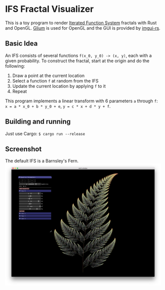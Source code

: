 # IFS Fractal Visualizer
This is a toy program to render [Iterated Function System](https://en.wikipedia.org/wiki/Iterated_function_system) fractals with Rust and OpenGL. [Glium](https://github.com/glium/glium) is used for OpenGL and the GUI is provided by [imgui-rs](https://github.com/Gekkio/imgui-rs).

## Basic Idea
An IFS consists of several functions `f(x_0, y_0) -> (x, y)`, each with a given probability. To construct the fractal, start at the origin and do the following:

1. Draw a point at the current location
2. Select a function `f` at random from the IFS
3. Update the current location by applying `f` to it
4. Repeat

This program implements a linear transform with 6 parameters `a` through `f`: `x = a * x_0 + b * y_0 + e`, `y = c * x + d * y + f`.

## Building and running
Just use Cargo: `$ cargo run --release`

## Screenshot
The default IFS is a Barnsley's Fern.
![screenshot](screenshot.png)

